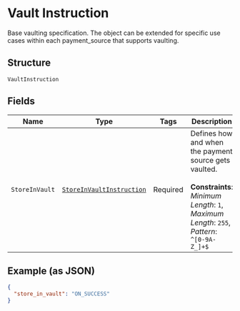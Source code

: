 
# Vault Instruction

Base vaulting specification. The object can be extended for specific use cases within each payment_source that supports vaulting.

## Structure

`VaultInstruction`

## Fields

| Name | Type | Tags | Description |
|  --- | --- | --- | --- |
| `StoreInVault` | [`StoreInVaultInstruction`](../../doc/models/store-in-vault-instruction.md) | Required | Defines how and when the payment source gets vaulted.<br><br>**Constraints**: *Minimum Length*: `1`, *Maximum Length*: `255`, *Pattern*: `^[0-9A-Z_]+$` |

## Example (as JSON)

```json
{
  "store_in_vault": "ON_SUCCESS"
}
```

